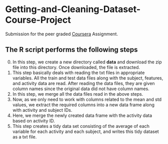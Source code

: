 # Getting-and-Cleaning-Dataset-Course-Project
Submission for the peer graded [Coursera](https://www.coursera.org/learn/data-cleaning) Assignment.

## The R script performs the following steps
0. In this step, we create a new directory called **data** and download the zip file into this directory. Once downloaded, the file is extracted.
1. This step basically deals with reading the txt files in appropriate variables. All the train and test data files along with the subject, features, and activity data are read. After reading the data files, they are given column names since the original data did not have column names.
2. In this step, we merge all the data files read in the above steps.
3. Now, as we only need to work with columns related to the mean and std values, we extract the required columns into a new data frame along with activity and subject IDs.
4. Here, we merge the newly created data frame with the activity data based on activity ID.
5. This step creates a tidy data set consisting of the average of each variable for each activity and each subject, and writes this tidy dataset as a txt file.

